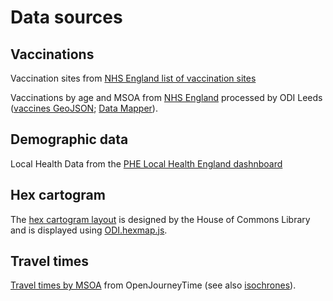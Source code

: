 # Data sources

## Vaccinations

Vaccination sites from [NHS England list of vaccination sites][VACC_SITES]

Vaccinations by age and MSOA from [NHS England][VACC_DATA] processed by ODI Leeds ([vaccines GeoJSON](https://odileeds.github.io/covid-19/vaccines/inc/vaccine-msoa.geojson); [Data Mapper](https://mapper.odileeds.org/?14/53.80544/-1.56469/covid-19-vaccine-nhs-msoa)).

## Demographic data

Local Health Data from the [PHE Local Health England dashnboard][PHE_LHE]

## Hex cartogram

The [hex cartogram layout](https://github.com/houseofcommonslibrary/uk-hex-cartograms-noncontiguous/blob/main/hexjson/msoa_hex_coords.hexjson) is designed by the House of Commons Library and is displayed using [ODI.hexmap.js](https://odileeds.github.io/odi.hexmap.js/).


## Travel times

[Travel times by MSOA](https://github.com/odileeds/OpenJourneyTime/blob/master/TravelTimesNorthEngland_MSOAtoMSOA_NoLatLng__ToArriveBy_0830am_20191009.csv) from OpenJourneyTime (see also [isochrones](https://imactivate.com/northernisochrones/)).


[VACC_SITES]: https://www.england.nhs.uk/coronavirus/publication/vaccination-sites/
[VACC_DATA]: https://www.england.nhs.uk/statistics/statistical-work-areas/covid-19-vaccinations/
[PHE_LHE]: https://www.localhealth.org.uk/#bbox=152591,713491,600265,529520&c=indicator&i=t1.older_dep_n&i2=t1.ruralurban&view=map7

